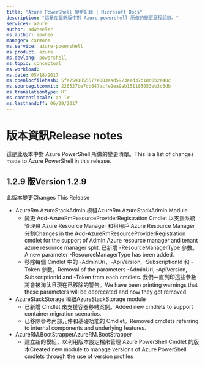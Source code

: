 ```yaml
---
title: "Azure PowerShell 變更記錄 | Microsoft Docs"
description: "這是在最新版中對 Azure powershell 所做的變更歷程記錄。"
services: azure
author: sdwheeler
ms.author: sewhee
manager: carmonm
ms.service: azure-powershell
ms.product: azure
ms.devlang: powershell
ms.topic: conceptual
ms.workload: 
ms.date: 05/18/2017
ms.openlocfilehash: 5fe7591855577e083aad5923aed37b18d0b2a40c
ms.sourcegitcommit: 226527be7cb647acfe2ea9ab151185053ab3c6db
ms.translationtype: HT
ms.contentlocale: zh-TW
ms.lasthandoff: 06/29/2017
---
```

# <a name="release-notes"></a><span data-ttu-id="172b8-103">版本資訊</span><span class="sxs-lookup"><span data-stu-id="172b8-103">Release notes</span></span>

<span data-ttu-id="172b8-104">這是此版本中對 Azure PowerShell 所做的變更清單。</span><span class="sxs-lookup"><span data-stu-id="172b8-104">This is a list of changes made to Azure PowerShell in this release.</span></span>

## <a name="version-129"></a><span data-ttu-id="172b8-105">1.2.9 版</span><span class="sxs-lookup"><span data-stu-id="172b8-105">Version 1.2.9</span></span>

<span data-ttu-id="172b8-106">此版本變更</span><span class="sxs-lookup"><span data-stu-id="172b8-106">Changes This Release</span></span>

* <span data-ttu-id="172b8-107">AzureRm.AzureStackAdmin 模組</span><span class="sxs-lookup"><span data-stu-id="172b8-107">AzureRm.AzureStackAdmin Module</span></span>
    + <span data-ttu-id="172b8-108">變更 Add-AzureRmResourceProviderRegistration Cmdlet 以支援系統管理員 Azure Resource Manager 和租用戶 Azure Resource Manager 分割</span><span class="sxs-lookup"><span data-stu-id="172b8-108">Changes in the Add-AzureRmResourceProviderRegistration cmdlet for the support of Admin Azure resource manager and tenant azure resource manager split.</span></span> <span data-ttu-id="172b8-109">已新增 -ResourceManagerType 參數。</span><span class="sxs-lookup"><span data-stu-id="172b8-109">A new parameter -ResourceManagerType has been added.</span></span>
    + <span data-ttu-id="172b8-110">移除每個 Cmdlet 中的 -AdminUri、-ApiVersion, -SubscriptionId 和 -Token 參數。</span><span class="sxs-lookup"><span data-stu-id="172b8-110">Removal of the parameters -AdminUri, -ApiVersion, -SubscriptionId and -Token from each cmdlets.</span></span> <span data-ttu-id="172b8-111">我們一直列印這些參數將會被淘汰且現在已移除的警告。</span><span class="sxs-lookup"><span data-stu-id="172b8-111">We have been printing warnings that these parameters will be deprecated and now they got removed.</span></span>
* <span data-ttu-id="172b8-112">AzureStackStorage 模組</span><span class="sxs-lookup"><span data-stu-id="172b8-112">AzureStackStorage module</span></span>
    + <span data-ttu-id="172b8-113">已新增 Cmdlet 來支援容器移轉案例。</span><span class="sxs-lookup"><span data-stu-id="172b8-113">Added new cmdlets to support container migration scenarios.</span></span>
    + <span data-ttu-id="172b8-114">已移除參考內部元件和基礎功能的 Cmdlet。</span><span class="sxs-lookup"><span data-stu-id="172b8-114">Removed cmdlets referring to internal components and underlying features.</span></span>
* <span data-ttu-id="172b8-115">AzureRM.BootStrapper</span><span class="sxs-lookup"><span data-stu-id="172b8-115">AzureRM.BootStrapper</span></span>
    + <span data-ttu-id="172b8-116">建立新的模組，以利用版本設定檔來管理 Azure PowerShell Cmdlet 的版本</span><span class="sxs-lookup"><span data-stu-id="172b8-116">Created new module to manage versions of Azure PowerShell cmdlets through the use of version profiles</span></span>